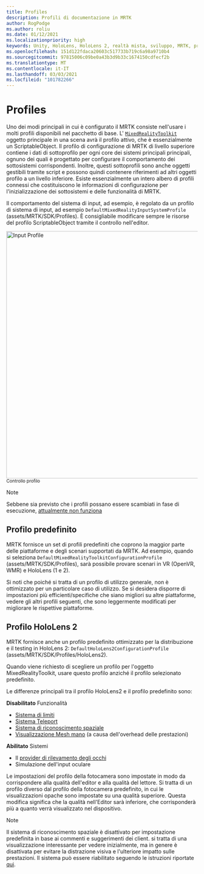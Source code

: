 ```yaml
---
title: Profiles
description: Profili di documentazione in MRTK
author: RogPodge
ms.author: roliu
ms.date: 01/12/2021
ms.localizationpriority: high
keywords: Unity, HoloLens, HoloLens 2, realtà mista, sviluppo, MRTK, profili,
ms.openlocfilehash: 151d122fdaca20603c517733b719c6a98a9710b4
ms.sourcegitcommit: 97815006c09be0a43b3d9b33c1674150cdfecf2b
ms.translationtype: MT
ms.contentlocale: it-IT
ms.lasthandoff: 03/03/2021
ms.locfileid: "101782266"
---
```

# <a name="profiles"></a>Profiles

Uno dei modi principali in cui è configurato il MRTK consiste nell'usare i molti profili disponibili nel pacchetto di base. L' [`MixedRealityToolkit`](xref:Microsoft.MixedReality.Toolkit.MixedRealityToolkit) oggetto principale in una scena avrà il profilo attivo, che è essenzialmente un ScriptableObject. Il profilo di configurazione di MRTK di livello superiore contiene i dati di sottoprofilo per ogni core dei sistemi principali principali, ognuno dei quali è progettato per configurare il comportamento dei sottosistemi corrispondenti. Inoltre, questi sottoprofili sono anche oggetti gestibili tramite script e possono quindi contenere riferimenti ad altri oggetti profilo a un livello inferiore. Esiste essenzialmente un intero albero di profili connessi che costituiscono le informazioni di configurazione per l'inizializzazione dei sottosistemi e delle funzionalità di MRTK.

Il comportamento del sistema di input, ad esempio, è regolato da un profilo di sistema di input, ad esempio `DefaultMixedRealityInputSystemProfile` (assets/MRTK/SDK/Profiles). È consigliabile modificare sempre le risorse del profilo ScriptableObject tramite il controllo nell'editor.

<img src="../images/profiles/input_profile.png" width="650px" alt="Input Profile" style="display:block;">
<sup>Controllo profilo</sup>

> [!NOTE]
> Sebbene sia previsto che i profili possano essere scambiati in fase di esecuzione, [attualmente non funziona](https://github.com/microsoft/MixedRealityToolkit-Unity/issues/4289)

## <a name="default-profile"></a>Profilo predefinito

MRTK fornisce un set di profili predefiniti che coprono la maggior parte delle piattaforme e degli scenari supportati da MRTK. Ad esempio, quando si seleziona `DefaultMixedRealityToolkitConfigurationProfile` (assets/MRTK/SDK/Profiles), sarà possibile provare scenari in VR (OpenVR, WMR) e HoloLens (1 e 2).

Si noti che poiché si tratta di un profilo di utilizzo generale, non è ottimizzato per un particolare caso di utilizzo. Se si desidera disporre di impostazioni più efficienti/specifiche che siano migliori su altre piattaforme, vedere gli altri profili seguenti, che sono leggermente modificati per migliorare le rispettive piattaforme.

## <a name="hololens-2-profile"></a>Profilo HoloLens 2

MRTK fornisce anche un profilo predefinito ottimizzato per la distribuzione e il testing in HoloLens 2: `DefaultHoloLens2ConfigurationProfile` (assets/MRTK/SDK/Profiles/HoloLens2).

Quando viene richiesto di scegliere un profilo per l'oggetto MixedRealityToolkit, usare questo profilo anziché il profilo selezionato predefinito.

Le differenze principali tra il profilo HoloLens2 e il profilo predefinito sono:

**Disabilitato** Funzionalità

- [Sistema di limiti](../boundary/BoundarySystemGettingStarted.md)
- [Sistema Teleport](../teleport-system/Overview.md)
- [Sistema di riconoscimento spaziale](../spatial-awareness/SpatialAwarenessGettingStarted.md)
- [Visualizzazione Mesh mano](../input/HandTracking.md) (a causa dell'overhead delle prestazioni)

**Abilitato** Sistemi

- Il [provider di rilevamento degli occhi](../eye-tracking/EyeTracking_Main.md)
- Simulazione dell'input oculare

Le impostazioni del profilo della fotocamera sono impostate in modo da corrispondere alla qualità dell'editor e alla qualità del lettore. Si tratta di un profilo diverso dal profilo della fotocamera predefinito, in cui le visualizzazioni opache sono impostate su una qualità superiore. Questa modifica significa che la qualità nell'Editor sarà inferiore, che corrisponderà più a quanto verrà visualizzato nel dispositivo.
  
> [!NOTE]
> Il sistema di riconoscimento spaziale è disattivato per impostazione predefinita in base ai commenti e suggerimenti dei client. si tratta di una visualizzazione interessante per vedere inizialmente, ma in genere è disattivata per evitare la distrazione visiva e l'ulteriore impatto sulle prestazioni. Il sistema può essere riabilitato seguendo le istruzioni riportate [qui](../spatial-awareness/SpatialAwarenessGettingStarted.md).
